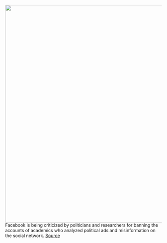 <img src='https://cdn.vox-cdn.com/thumbor/EyRcnr6nVYJth5RAw30lVFf45oY=/0x0:2040x1360/1200x800/filters:focal(857x517:1183x843)/cdn.vox-cdn.com/uploads/chorus_image/image/69681839/acastro_180828_1777_facebook_0001.0.jpg' width='700px' /><br/>
Facebook is being criticized by politicians and researchers for banning the accounts of academics who analyzed political ads and misinformation on the social network.
<a href='https://www.theverge.com/2021/8/5/22610898/facebook-bans-ad-privacy-misinformation-researchers-critics-warner-mozilla-klobuchar'> Source <a/>